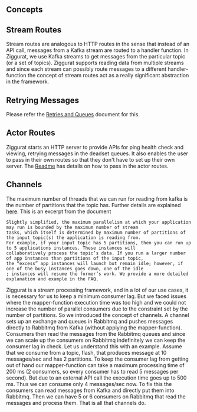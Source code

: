 ## Concepts

Stream Routes
 -
Stream routes are analogous to HTTP routes in the sense that instead of an API call, messages from a Kafka stream are routed to a handler function.
In Ziggurat, we use Kafka streams to get messages from the particular topic (or a set of topics). Ziggurat supports reading
data from multiple streams and since each stream can possibly route messages to a different handler-function the concept
of stream routes act as a really significant abstraction in the framework.

Retrying Messages
-
Please refer the [Retries and Queues](retries_and_queues.md) document for this.

Actor Routes
 -
Ziggurat starts an HTTP server to provide APIs for ping health check and viewing, retrying messages in the deadset queues.
It also enables the user to pass in their own routes so that they don't have to set up their own server. The [Readme](../README.md)
has details on how to pass in the actor routes.

Channels
 -
The maximum number of threads that we can run for reading from kafka is the number of partitions that the topic has. Further details are explained
[here](https://docs.confluent.io/current/streams/architecture.html). This is an excerpt from the document
```
Slightly simplified, the maximum parallelism at which your application may run is bounded by the maximum number of stream
tasks, which itself is determined by maximum number of partitions of the input topic(s) the application is reading from.
For example, if your input topic has 5 partitions, then you can run up to 5 applications instances. These instances will
collaboratively process the topic’s data. If you run a larger number of app instances than partitions of the input topic,
the “excess” app instances will launch but remain idle; however, if one of the busy instances goes down, one of the idle
; instances will resume the former’s work. We provide a more detailed explanation and example in the FAQ.
```
Ziggurat is a stream processing framework, and in a lot of our use cases, it is necessary for us to keep a minimum consumer lag.
But we faced issues where the mapper-function execution time was too high and we could not increase the number of parallel consumers
due to the constraint set by the number of partitions. So we introduced the concept of channels. A channel sets up an exchange
and queues in Rabbitmq and pushes messages directly to Rabbitmq from Kafka (without applying the mapper-function). Consumers
then read the messages from the Rabbitmq queues and since we can scale up the consumers on Rabbitmq indefinitely we can keep
the consumer lag in check.
Let us understand this with an example. Assume that we consume from a topic, flash, that produces message at 10 messages/sec and has 2 partitions.
To keep the consumer lag from getting out of hand our mapper-function can take a maximum processing time of 200 ms
(2 consumers, so every consumer has to read 5 messages per second). But due to an external API call the execution time goes up
to 500 ms. Thus we can consume only 4 messages/sec now. To fix this the consumers can read messages from Kafka and directly put
them into Rabbitmq. Then we can have 5 or 6 consumers on Rabbitmq that read the messages and process them. That is all that
channels do. 